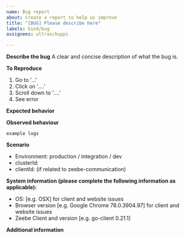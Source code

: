 ```yaml
---
name: Bug report
about: Create a report to help us improve
title: "[BUG] Please describe here"
labels: kind/bug
assignees: ultraschuppi

---
```


<!-- Please use this template while reporting a bug and provide as much info as possible. Not doing so may result in your bug not being addressed in a timely manner. Thanks!

If the matter is security related, please disclose it privately to cloud-security@camunda.com and do not report it here.
-->

**Describe the bug**
A clear and concise description of what the bug is.

**To Reproduce**
<!--Steps to reproduce the behavior:-->
1. Go to '...'
2. Click on '....'
3. Scroll down to '....'
4. See error

**Expected behavior**
<!--A clear and concise description of what you expected to happen.-->

**Observed behaviour**
<!--If applicable, add screenshots or logs to help explain your problem.-->
```
example logs
```

**Scenario**
- Environment: production / integration / dev <!--(if unsure you are probably on prod - camunda.io)-->
- clusterId:
- clientId: (if related to zeebe-communication)


**System information (please complete the following information as applicable):**
 - OS: [e.g. OSX] for client and website issues
 - Browser version [e.g. Google Chrome 78.0.3904.97] for client and website issues
 - Zeebe Client and version [e.g. go-client 0.21.1]

**Additional information**
<!--Any other context about the problem which you think might help us debug.-->
